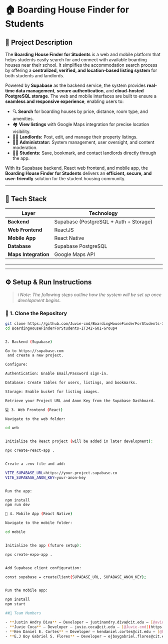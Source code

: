 #                        🏠 Boarding House Finder for Students

## 📖 Project Description
The **Boarding House Finder for Students** is a web and mobile platform that helps students easily search for and connect with available boarding houses near their school. It simplifies the accommodation search process by offering a **centralized, verified, and location-based listing system** for both students and landlords.

Powered by **Supabase** as the backend service, the system provides **real-time data management**, **secure authentication**, and **cloud-hosted PostgreSQL storage**. The web and mobile interfaces are built to ensure a **seamless and responsive experience**, enabling users to:
- 🔍 **Search** for boarding houses by price, distance, room type, and amenities.
- 🏘️ **View listings** with Google Maps integration for precise location visibility.
- 🧑‍💼 **Landlords:** Post, edit, and manage their property listings.
- 🧑‍💼 **Administrator:** System management, user oversight, and content moderation.
- 🧑‍🎓 **Students:** Save, bookmark, and contact landlords directly through the app.

With its Supabase backend, React web frontend, and mobile app, the **Boarding House Finder for Students** delivers an **efficient, secure, and user-friendly** solution for the student housing community.

---

##                               🧰 Tech Stack 

| Layer | Technology |
|-------|-------------|
| **Backend** | Supabase (PostgreSQL + Auth + Storage) |
| **Web Frontend** | ReactJS |
| **Mobile App** | React Native |
| **Database** | Supabase PostgreSQL |
| **Maps Integration** | Google Maps API |

---


---

##                          ⚙️ Setup & Run Instructions

> ℹ️ *Note: The following steps outline how the system will be set up once development begins.*

### 🧩 1. Clone the Repository
```bash
git clone https://github.com/Juvie-cmd/BoardingHouseFinderForStudents-IT342-G01-Group4.git
cd BoardingHouseFinderForStudents-IT342-G01-Group4


2. Backend (Supabase)

Go to https://supabase.com
 and create a new project.

Configure:

Authentication: Enable Email/Password sign-in.

Database: Create tables for users, listings, and bookmarks.

Storage: Enable bucket for listing images.

Retrieve your Project URL and Anon Key from the Supabase Dashboard.

💻 3. Web Frontend (React)

Navigate to the web folder:

cd web


Initialize the React project (will be added in later development):

npx create-react-app .


Create a .env file and add:

VITE_SUPABASE_URL=https://your-project.supabase.co
VITE_SUPABASE_ANON_KEY=your-anon-key


Run the app:

npm install
npm run dev

📱 4. Mobile App (React Native)

Navigate to the mobile folder:

cd mobile


Initialize the app (future setup):

npx create-expo-app .


Add Supabase client configuration:

const supabase = createClient(SUPABASE_URL, SUPABASE_ANON_KEY);


Run the mobile app:

npm install
npm start

##👥 Team Members

- **Justin Andry Diva** — Developer — justinandry.diva@cit.edu — [@avid0101](https://github.com/avid0101)  
- **Juvie Coca** — Developer — juvie.coca@cit.edu — [@Juvie-cmd](https://github.com/Juvie-cmd)  
- **Ken Daniel E. Cortes** — Developer — kendaniel.cortes@cit.edu — [@knkncrts1](https://github.com/knkncrts1)  
- **E.J Boy Gabriel S. Flores** — Developer — ejboygabriel.flores@cit.edu — [@floresejboy](https://github.com/floresejboy)






